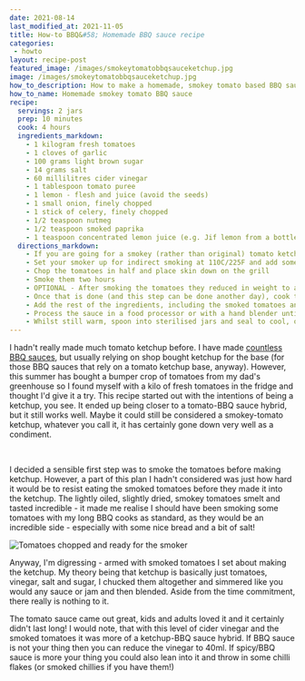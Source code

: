 ```yaml
---
date: 2021-08-14
last_modified_at: 2021-11-05
title: How-to BBQ&#58; Homemade BBQ sauce recipe
categories:
 - howto
layout: recipe-post
featured_image: /images/smokeytomatobbqsauceketchup.jpg
image: /images/smokeytomatobbqsauceketchup.jpg
how_to_description: How to make a homemade, smokey tomato based BBQ sauce
how_to_name: Homemade smokey tomato BBQ sauce
recipe:
  servings: 2 jars
  prep: 10 minutes
  cook: 4 hours
  ingredients_markdown:
    - 1 kilogram fresh tomatoes
    - 1 cloves of garlic
    - 100 grams light brown sugar
    - 14 grams salt
    - 60 millilitres cider vinegar
    - 1 tablespoon tomato puree
    - 1 lemon - flesh and juice (avoid the seeds)
    - 1 small onion, finely chopped
    - 1 stick of celery, finely chopped
    - 1/2 teaspoon nutmeg
    - 1/2 teaspoon smoked paprika
    - 1 teaspoon concentrated lemon juice (e.g. Jif lemon from a bottle)
  directions_markdown:
    - If you are going for a smokey (rather than original) tomato ketchup, the first step is to smoke the tomatoes
    - Set your smoker up for indirect smoking at 110C/225F and add some wood.
    - Chop the tomatoes in half and place skin down on the grill
    - Smoke them two hours
    - OPTIONAL - After smoking the tomatoes they reduced in weight to about 600 grams - if you aren't planning on smoking them, I'd still recommend roasting the tomatoes a little - this will reduce the liquid content and bring out some more of the natural sweetness. If not smoking, chop the tomatoes in half, lay on a baking tray (or two) and drizzle with a little olive oil and season with salt and cook in an oven at 160 degrees for about an hour.
    - Once that is done (and this step can be done another day), cook the onion and celery in a little olive oil until softened and fragrant
    - Add the rest of the ingredients, including the smoked tomatoes and simmer on a low heat for 2-3 hours until it has reduced to a good consistency.
    - Process the sauce in a food processor or with a hand blender until smooth and no tomato skins are left visible
    - Whilst still warm, spoon into sterilised jars and seal to cool, once cooled a bit they can be kept in cool/dark cupboards just like jam/chutneys, keep refrigerated once opened.
---
```


I hadn't really made much tomato ketchup before. I have made <a href="https://www.robbishfood.com/recipes/howto/2015/06/24/simple-bbq-sauce/" target="_blank">countless</a> <a href="https://www.robbishfood.com/recipes/howto/2015/11/15/southern-comfort-bbq-sauce-recipe/" target="_blank">BBQ sauces</a>, but usually relying on shop bought ketchup for the base (for those BBQ sauces that rely on a tomato ketchup base, anyway). However, this summer has bought a bumper crop of tomatoes from my dad's greenhouse so I found myself with a kilo of fresh tomatoes in the fridge and thought I'd give it a try. This recipe started out with the intentions of being a ketchup, you see. It ended up being closer to a tomato-BBQ sauce hybrid, but it still works well. Maybe it could still be considered a smokey-tomato ketchup, whatever you call it, it has certainly gone down very well as a condiment.

<br>

I decided a sensible first step was to smoke the tomatoes before making ketchup. However, a part of this plan I hadn't considered was just how hard it would be to resist eating the smoked tomatoes before they made it into the ketchup. The lightly oiled, slightly dried, smokey tomatoes smelt and tasted incredible - it made me realise I should have been smoking some tomatoes with my long BBQ cooks as standard, as they would be an incredible side - especially with some nice bread and a bit of salt!

![Tomatoes chopped and ready for the smoker]({{site/baseurl}}/images/tomatoestosmoke.jpg)

Anyway, I'm digressing - armed with smoked tomatoes I set about making the ketchup. My theory being that ketchup is basically just tomatoes, vinegar, salt and sugar, I chucked them altogether and simmered like you would any sauce or jam and then blended. Aside from the time commitment, there really is nothing to it.

The tomato sauce came out great, kids and adults loved it and it certainly didn't last long! I would note, that with this level of cider vinegar and the smoked tomatoes it was more of a ketchup-BBQ sauce hybrid. If BBQ sauce is not your thing then you can reduce the vinegar to 40ml. If spicy/BBQ sauce is more your thing you could also lean into it and throw in some chilli flakes (or smoked chillies if you have them!)

<br>
<br>
